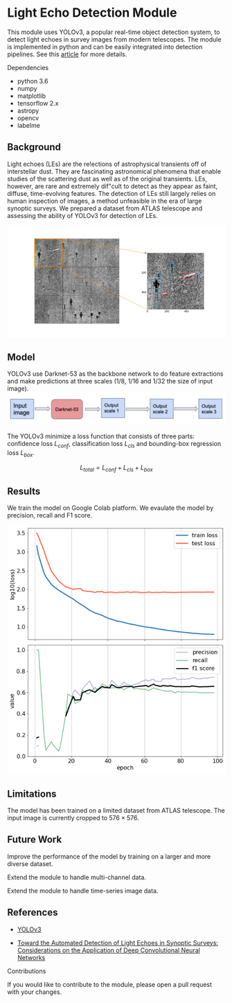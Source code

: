 # Light Echo Detection Module

This module uses YOLOv3, a popular real-time object detection system, to detect light echoes in survey images from modern telescopes. The module is implemented in python and can be easily integrated into detection pipelines. See this [article](https://doi.org/10.3847/1538-3881/ac9409) for more details.


Dependencies

- python 3.6
- numpy 
- matplotlib
- tensorflow 2.x
- astropy
- opencv
- labelme

## Background

Light echoes (LEs) are the re!ections of astrophysical transients off of interstellar dust. They are fascinating astronomical phenomena that enable studies of the scattering dust as well as of the original transients. LEs, however, are rare and extremely dif"cult to detect as they appear as faint, diffuse, time-evolving features. The detection of LEs still largely relies on human inspection of images, a method unfeasible in the era of large synoptic surveys. We prepared a dataset from ATLAS telescope and assessing the ability of YOLOv3 for detection of LEs.

![LE_split.png](figures/LE_split.png "Light Echoes from ATLAS")


## Model
YOLOv3 use Darknet-53 as the backbone network to do feature extractions and make predictions at three scales (1/8, 1/16 and 1/32 the size of input image).
![yolo.png](figures/yolo.png "YOLOv3 archetecture")


The YOLOv3 minimize a loss function that consists of three parts: confidence loss $L_{conf}$, classification loss $L_{cls}$ and bounding-box regression loss $L_{box}$.

$$L_{total} = L_{conf} + L_{cls} + L_{box}$$

## Results
We train the model on Google Colab platform. We evaulate the model by precision, recall and F1 score. 

![yolo.png](figures/yolo_losscurve.png "YOLOv3 archetecture")


## Limitations

The model has been trained on a limited dataset from ATLAS telescope.
The input image is currently cropped to $576\times 576$. 


## Future Work

Improve the performance of the model by training on a larger and more diverse dataset.

Extend the module to handle multi-channel data.

Extend the module to handle time-series image data.

## References
- [YOLOv3](https://doi.org/10.48550/arXiv.1804.02767)

- [Toward the Automated Detection of Light Echoes in Synoptic Surveys: Considerations on the Application of Deep Convolutional Neural Networks](https://doi.org/10.3847/1538-3881/ac9409)


Contributions

If you would like to contribute to the module, please open a pull request with your changes.

